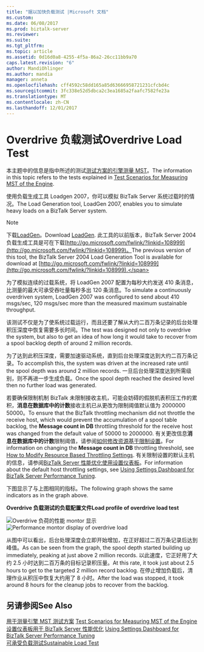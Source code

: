 ```yaml
---
title: "据以加快负载测试 |Microsoft 文档"
ms.custom: 
ms.date: 06/08/2017
ms.prod: biztalk-server
ms.reviewer: 
ms.suite: 
ms.tgt_pltfrm: 
ms.topic: article
ms.assetid: 0d16d0a8-4255-4f5a-86a2-26cc11bb9a70
caps.latest.revision: "6"
author: MandiOhlinger
ms.author: mandia
manager: anneta
ms.openlocfilehash: cff4592c58dd165a85d63666958721231cfcbd4c
ms.sourcegitcommit: 3fc338e52d5dbca2c3ea1685a2faafc7582fe23a
ms.translationtype: MT
ms.contentlocale: zh-CN
ms.lasthandoff: 12/01/2017
---
```

# <a name="overdrive-load-test"></a><span data-ttu-id="d107f-102">Overdrive 负载测试</span><span class="sxs-lookup"><span data-stu-id="d107f-102">Overdrive Load Test</span></span>
<span data-ttu-id="d107f-103">本主题中的信息是指中所述的测试[测试方案的引擎测量 MST](../core/test-scenarios-for-measuring-mst-of-the-engine.md)。</span><span class="sxs-lookup"><span data-stu-id="d107f-103">The information in this topic refers to the tests explained in [Test Scenarios for Measuring MST of the Engine](../core/test-scenarios-for-measuring-mst-of-the-engine.md).</span></span>  
  
 <span data-ttu-id="d107f-104">使用负载生成工具 Loadgen 2007，你可以模拟 BizTalk Server 系统过载时的情况。</span><span class="sxs-lookup"><span data-stu-id="d107f-104">The Load Generation tool, LoadGen 2007, enables you to simulate heavy loads on a BizTalk Server system.</span></span>  
  
> [!NOTE]
>  <span data-ttu-id="d107f-105">下载[LoadGen](https://www.microsoft.com/download/details.aspx?id=14925)。</span><span class="sxs-lookup"><span data-stu-id="d107f-105">Download [LoadGen](https://www.microsoft.com/download/details.aspx?id=14925).</span></span> <span data-ttu-id="d107f-106">此工具的以前版本，BizTalk Server 2004 负载生成工具是可在下载[http://go.microsoft.com/fwlink/?linkid=108999](http://go.microsoft.com/fwlink/?linkid=108999)。</span><span class="sxs-lookup"><span data-stu-id="d107f-106">The previous version of this tool, the BizTalk Server 2004 Load Generation Tool is available for download at [http://go.microsoft.com/fwlink/?linkid=108999](http://go.microsoft.com/fwlink/?linkid=108999).</span></span>  
  
 <span data-ttu-id="d107f-107">为了模拟连续的过载系统，将 LoadGen 2007 配置为每秒大约发送 410 条消息，比测量的最大可承受吞吐量每秒多出 120 条消息。</span><span class="sxs-lookup"><span data-stu-id="d107f-107">To simulate a continuously overdriven system, LoadGen 2007 was configured to send about 410 msgs/sec, 120 msgs/sec more than the measured maximum sustainable throughput.</span></span>  
  
 <span data-ttu-id="d107f-108">该测试不仅是为了使系统过载运行，而且还要了解从大约二百万条记录的后台处理积压深度中恢复需要多长时间。</span><span class="sxs-lookup"><span data-stu-id="d107f-108">The test was designed not only to overdrive the system, but also to get an idea of how long it would take to recover from a spool backlog depth of around 2 million records.</span></span>  
  
 <span data-ttu-id="d107f-109">为了达到此积压深度，需要加速驱动系统，直到后台处理深度达到大约二百万条记录。</span><span class="sxs-lookup"><span data-stu-id="d107f-109">To accomplish this, the system was driven at the increased rate until the spool depth was around 2 million records.</span></span> <span data-ttu-id="d107f-110">一旦后台处理深度达到所需级别，则不再进一步生成负载。</span><span class="sxs-lookup"><span data-stu-id="d107f-110">Once the spool depth reached the desired level then no further load was generated.</span></span>  
  
 <span data-ttu-id="d107f-111">若要确保限制机制 BizTalk 未限制接收主机，可能会妨碍的假脱机表积压工作的累积，**消息在数据库中的计数**接收主机已从更改为限制阈值默认值为 2000000 50000。</span><span class="sxs-lookup"><span data-stu-id="d107f-111">To ensure that the BizTalk throttling mechanism did not throttle the receive host, which would prevent the accumulation of a spool table backlog, the **Message count in DB** throttling threshold for the receive host was changed from the default value of 50000 to 2000000.</span></span> <span data-ttu-id="d107f-112">有关更改信息**消息在数据库中的计数**限制阈值，请参阅[如何修改资源基于限制设置](../core/how-to-modify-resource-based-throttling-settings.md)。</span><span class="sxs-lookup"><span data-stu-id="d107f-112">For information on changing the **Message count in DB** throttling threshold, see [How to Modify Resource Based Throttling Settings](../core/how-to-modify-resource-based-throttling-settings.md).</span></span> <span data-ttu-id="d107f-113">有关限制设置的默认主机的信息，请参阅[BizTalk Server 性能优化使用设置仪表板](../core/using-settings-dashboard-for-biztalk-server-performance-tuning.md)。</span><span class="sxs-lookup"><span data-stu-id="d107f-113">For information about the default host throttling settings, see [Using Settings Dashboard for BizTalk Server Performance Tuning](../core/using-settings-dashboard-for-biztalk-server-performance-tuning.md).</span></span>  
  
 <span data-ttu-id="d107f-114">下图显示了与上图相同的指标。</span><span class="sxs-lookup"><span data-stu-id="d107f-114">The following graph shows the same indicators as in the graph above.</span></span>  
  
 <span data-ttu-id="d107f-115">**Overdrive 负载测试的负载配置文件**</span><span class="sxs-lookup"><span data-stu-id="d107f-115">**Load profile of overdrive load test**</span></span>  
  
 <span data-ttu-id="d107f-116">![Overdrive 负荷的性能 montor 显示](../core/media/bts06-overdrive-load.gif "BTS06_Overdrive_Load")</span><span class="sxs-lookup"><span data-stu-id="d107f-116">![Performance montor display of overdrive load](../core/media/bts06-overdrive-load.gif "BTS06_Overdrive_Load")</span></span>  
  
 <span data-ttu-id="d107f-117">从图中可以看出，后台处理深度会立即开始增加，在正好超过二百万条记录后达到峰值。</span><span class="sxs-lookup"><span data-stu-id="d107f-117">As can be seen from the graph, the spool depth started building up immediately, peaking at just above 2 million records.</span></span> <span data-ttu-id="d107f-118">以此速度，它正好用了大约 2.5 小时达到二百万条的目标记录积压量。</span><span class="sxs-lookup"><span data-stu-id="d107f-118">At this rate, it took just about 2.5 hours to get to the targeted 2 million record backlog.</span></span> <span data-ttu-id="d107f-119">在停止增加负载后，清理作业从积压中恢复大约用了 8 小时。</span><span class="sxs-lookup"><span data-stu-id="d107f-119">After the load was stopped, it took around 8 hours for the cleanup jobs to recover from the backlog.</span></span>  
  
## <a name="see-also"></a><span data-ttu-id="d107f-120">另请参阅</span><span class="sxs-lookup"><span data-stu-id="d107f-120">See Also</span></span>  
 <span data-ttu-id="d107f-121">[用于测量引擎 MST 测试方案](../core/test-scenarios-for-measuring-mst-of-the-engine.md) </span><span class="sxs-lookup"><span data-stu-id="d107f-121">[Test Scenarios for Measuring MST of the Engine](../core/test-scenarios-for-measuring-mst-of-the-engine.md) </span></span>  
 <span data-ttu-id="d107f-122">[设置仪表板用于 BizTalk Server 性能优化](../core/using-settings-dashboard-for-biztalk-server-performance-tuning.md) </span><span class="sxs-lookup"><span data-stu-id="d107f-122">[Using Settings Dashboard for BizTalk Server Performance Tuning](../core/using-settings-dashboard-for-biztalk-server-performance-tuning.md) </span></span>  
 [<span data-ttu-id="d107f-123">可承受负载测试</span><span class="sxs-lookup"><span data-stu-id="d107f-123">Sustainable Load Test</span></span>](../core/sustainable-load-test.md)